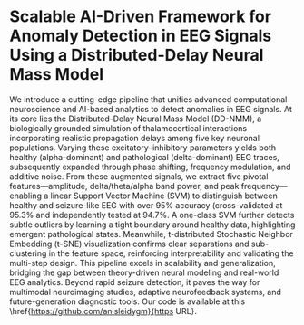 # Scalable AI-Driven Framework for Anomaly Detection in EEG Signals Using a Distributed-Delay Neural Mass Model

We introduce a cutting-edge pipeline that unifies advanced computational neuroscience and AI-based analytics to detect anomalies in EEG signals. At its core lies the Distributed-Delay Neural Mass Model (DD-NMM), a biologically grounded simulation of thalamocortical interactions incorporating realistic propagation delays among five key neuronal populations. Varying these excitatory–inhibitory parameters yields both healthy (alpha-dominant) and pathological (delta-dominant) EEG traces, subsequently expanded through phase shifting, frequency modulation, and additive noise. From these augmented signals, we extract five pivotal features—amplitude, delta/theta/alpha band power, and peak frequency—enabling a linear Support Vector Machine (SVM) to distinguish between healthy and seizure-like EEG with over 95% accuracy (cross-validated at 95.3% and independently tested at 94.7%. A one-class SVM further detects subtle outliers by learning a tight boundary around healthy data, highlighting emergent pathological states. Meanwhile, t-distributed Stochastic Neighbor Embedding (t-SNE) visualization confirms clear separations and sub-clustering in the feature space, reinforcing interpretability and validating the multi-step design. This pipeline excels in scalability and generalization, bridging the gap between theory-driven neural modeling and real-world EEG analytics. Beyond rapid seizure detection, it paves the way for multimodal neuroimaging studies, adaptive neurofeedback systems, and future-generation diagnostic tools. Our code is available at this \href{https://github.com/anisleidygm}{https URL}.
